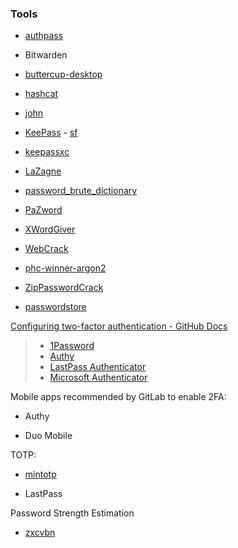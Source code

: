 ### Tools

- [authpass](https://github.com/authpass/authpass)

- Bitwarden

- [buttercup-desktop](https://github.com/buttercup/buttercup-desktop)

- [hashcat](https://github.com/hashcat/hashcat)

- [john](https://github.com/openwall/john)

- [KeePass](https://github.com/lgg/awesome-keepass) - [sf](https://sourceforge.net/projects/keepass/)

- [keepassxc](https://github.com/keepassxreboot/keepassxc)

- [LaZagne](https://github.com/AlessandroZ/LaZagne)

- [password_brute_dictionary](https://github.com/huyuanzhi2/password_brute_dictionary)

- [PaZword](https://github.com/veler/PaZword)

- [XWordGiver](https://github.com/katahiromz/XWordGiver)

- [WebCrack](https://github.com/yzddmr6/WebCrack)

- [phc-winner-argon2](https://github.com/p-h-c/phc-winner-argon2)

- [ZipPasswordCrack](https://github.com/dib0/ZipPasswordCrack)

- [passwordstore](https://www.passwordstore.org/)

[Configuring two-factor authentication - GitHub Docs](https://docs.github.com/en/authentication/securing-your-account-with-two-factor-authentication-2fa/configuring-two-factor-authentication)

> - [1Password](https://support.1password.com/one-time-passwords/)
> - [Authy](https://authy.com/guides/github/)
> - [LastPass Authenticator](https://lastpass.com/auth/)
> - [Microsoft Authenticator](https://www.microsoft.com/en-us/account/authenticator/)

Mobile apps recommended by GitLab to enable 2FA:

- Authy

- Duo Mobile

TOTP:

- [mintotp](https://github.com/susam/mintotp)

- LastPass

Password Strength Estimation

- [zxcvbn](https://github.com/zxcvbn-ts/zxcvbn)
